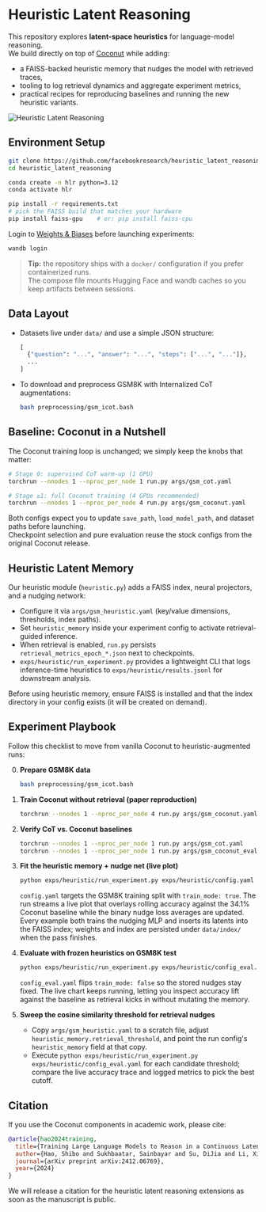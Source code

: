 # Heuristic Latent Reasoning

This repository explores **latent-space heuristics** for language-model reasoning.  
We build directly on top of [Coconut](https://arxiv.org/abs/2412.06769) while adding:

- a FAISS-backed heuristic memory that nudges the model with retrieved traces,
- tooling to log retrieval dynamics and aggregate experiment metrics,
- practical recipes for reproducing baselines and running the new heuristic variants.

![Heuristic Latent Reasoning](assets/coconut.png)

## Environment Setup

```bash
git clone https://github.com/facebookresearch/heuristic_latent_reasoning.git
cd heuristic_latent_reasoning

conda create -n hlr python=3.12
conda activate hlr

pip install -r requirements.txt
# pick the FAISS build that matches your hardware
pip install faiss-gpu    # or: pip install faiss-cpu
```

Login to [Weights & Biases](https://wandb.ai/site/) before launching experiments:

```bash
wandb login
```

> **Tip:** the repository ships with a `docker/` configuration if you prefer containerized runs.  
> The compose file mounts Hugging Face and wandb caches so you keep artifacts between sessions.

## Data Layout

- Datasets live under `data/` and use a simple JSON structure:

  ```python
  [
    {"question": "...", "answer": "...", "steps": ["...", "..."]},
    ...
  ]
  ```

- To download and preprocess GSM8K with Internalized CoT augmentations:

  ```bash
  bash preprocessing/gsm_icot.bash
  ```

## Baseline: Coconut in a Nutshell

The Coconut training loop is unchanged; we simply keep the knobs that matter:

```bash
# Stage 0: supervised CoT warm-up (1 GPU)
torchrun --nnodes 1 --nproc_per_node 1 run.py args/gsm_cot.yaml

# Stage ≥1: full Coconut training (4 GPUs recommended)
torchrun --nnodes 1 --nproc_per_node 4 run.py args/gsm_coconut.yaml
```

Both configs expect you to update `save_path`, `load_model_path`, and dataset paths before launching.  
Checkpoint selection and pure evaluation reuse the stock configs from the original Coconut release.

## Heuristic Latent Memory

Our heuristic module (`heuristic.py`) adds a FAISS index, neural projectors, and a nudging network:

- Configure it via `args/gsm_heuristic.yaml` (key/value dimensions, thresholds, index paths).
- Set `heuristic_memory` inside your experiment config to activate retrieval-guided inference.
- When retrieval is enabled, `run.py` persists `retrieval_metrics_epoch_*.json` next to checkpoints.
- `exps/heuristic/run_experiment.py` provides a lightweight CLI that logs inference-time heuristics to `exps/heuristic/results.jsonl` for downstream analysis.

Before using heuristic memory, ensure FAISS is installed and that the index directory in your config exists (it will be created on demand).

## Experiment Playbook

Follow this checklist to move from vanilla Coconut to heuristic-augmented runs:

0. **Prepare GSM8K data**
   ```bash
   bash preprocessing/gsm_icot.bash
   ```

1. **Train Coconut without retrieval (paper reproduction)**
   ```bash
   torchrun --nnodes 1 --nproc_per_node 4 run.py args/gsm_coconut.yaml
   ```

2. **Verify CoT vs. Coconut baselines**
   ```bash
   torchrun --nnodes 1 --nproc_per_node 1 run.py args/gsm_cot.yaml
   torchrun --nnodes 1 --nproc_per_node 1 run.py args/gsm_coconut_eval.yaml
   ```

3. **Fit the heuristic memory + nudge net (live plot)**
   ```bash
   python exps/heuristic/run_experiment.py exps/heuristic/config.yaml
   ```
   `config.yaml` targets the GSM8K training split with `train_mode: true`. The run streams a live plot that overlays rolling accuracy against the 34.1% Coconut baseline while the binary nudge loss averages are updated. Every example both trains the nudging MLP and inserts its latents into the FAISS index; weights and index are persisted under `data/index/` when the pass finishes.

4. **Evaluate with frozen heuristics on GSM8K test**
   ```bash
   python exps/heuristic/run_experiment.py exps/heuristic/config_eval.yaml
   ```
   `config_eval.yaml` flips `train_mode: false` so the stored nudges stay fixed. The live chart keeps running, letting you inspect accuracy lift against the baseline as retrieval kicks in without mutating the memory.

5. **Sweep the cosine similarity threshold for retrieval nudges**
   - Copy `args/gsm_heuristic.yaml` to a scratch file, adjust `heuristic_memory.retrieval_threshold`, and point the run config's `heuristic_memory` field at that copy.
   - Execute `python exps/heuristic/run_experiment.py exps/heuristic/config_eval.yaml` for each candidate threshold; compare the live accuracy trace and logged metrics to pick the best cutoff.

## Citation

If you use the Coconut components in academic work, please cite:

```bibtex
@article{hao2024training,
  title={Training Large Language Models to Reason in a Continuous Latent Space},
  author={Hao, Shibo and Sukhbaatar, Sainbayar and Su, DiJia and Li, Xian and Hu, Zhiting and Weston, Jason and Tian, Yuandong},
  journal={arXiv preprint arXiv:2412.06769},
  year={2024}
}
```

We will release a citation for the heuristic latent reasoning extensions as soon as the manuscript is public.
